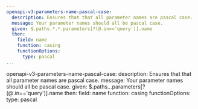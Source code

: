 ```yaml
---
openapi-v3-parameters-name-pascal-case:
  description: Ensures that that all parameter names are pascal case.
  message: Your parameter names should all be pascal case.
  given: $.paths.*.*.parameters[?(@.in=='query')].name
  then:
    field: name
    function: casing
    functionOptions:
      type: pascal
...
```

openapi-v3-parameters-name-pascal-case:
  description: Ensures that that all parameter names are pascal case.
  message: Your parameter names should all be pascal case.
  given: $.paths.*.*.parameters[?(@.in=='query')].name
  then:
    field: name
    function: casing
    functionOptions:
      type: pascal
